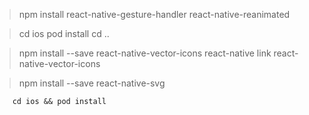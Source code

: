 > npm install react-native-gesture-handler react-native-reanimated

> cd ios
pod install
cd ..

> npm install --save react-native-vector-icons
        react-native link react-native-vector-icons

> npm install --save react-native-svg

        cd ios && pod install